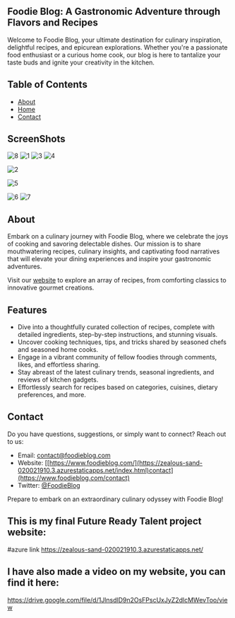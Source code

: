 
## Foodie Blog: A Gastronomic Adventure through Flavors and Recipes

Welcome to Foodie Blog, your ultimate destination for culinary inspiration, delightful recipes, and epicurean explorations. Whether you're a passionate food enthusiast or a curious home cook, our blog is here to tantalize your taste buds and ignite your creativity in the kitchen.

## Table of Contents

- [About](#about)
- [Home](#home)
- [Contact](#contact)

## ScreenShots
![8](https://github.com/IAA77/finalpro/assets/130398370/28eb70f6-1ae8-4abd-b489-e57544023f42)
![1](https://github.com/IAA77/finalpro/assets/130398370/49f8792a-184a-41a8-80ef-24e57c205335)
![3](https://github.com/IAA77/finalpro/assets/130398370/8df33298-e69b-4897-bc6c-3aa2321300df)
![4](https://github.com/IAA77/finalpro/assets/130398370/d1a69307-7992-4058-90fb-dcde5204cfa1)

![2](https://github.com/IAA77/finalpro/assets/130398370/31eab428-c30c-4617-9016-16c2c8844562)

![5](https://github.com/IAA77/finalpro/assets/130398370/3a399eb8-0e20-44d4-95ae-8af77be2ead4)

![6](https://github.com/IAA77/finalpro/assets/130398370/9e22178c-582c-4c1f-8824-5fd4bac515a0)
![7](https://github.com/IAA77/finalpro/assets/130398370/d5aef22d-7437-4a26-a17a-b074fa303634)

## About

Embark on a culinary journey with Foodie Blog, where we celebrate the joys of cooking and savoring delectable dishes. Our mission is to share mouthwatering recipes, culinary insights, and captivating food narratives that will elevate your dining experiences and inspire your gastronomic adventures.

Visit our [website](https://zealous-sand-020021910.3.azurestaticapps.net/index.html) to explore an array of recipes, from comforting classics to innovative gourmet creations.

## Features

- Dive into a thoughtfully curated collection of recipes, complete with detailed ingredients, step-by-step instructions, and stunning visuals.
- Uncover cooking techniques, tips, and tricks shared by seasoned chefs and seasoned home cooks.
- Engage in a vibrant community of fellow foodies through comments, likes, and effortless sharing.
- Stay abreast of the latest culinary trends, seasonal ingredients, and reviews of kitchen gadgets.
- Effortlessly search for recipes based on categories, cuisines, dietary preferences, and more.

## Contact

Do you have questions, suggestions, or simply want to connect? Reach out to us:

- Email: contact@foodieblog.com
- Website: [[https://www.foodieblog.com/](https://zealous-sand-020021910.3.azurestaticapps.net/index.html)contact](https://www.foodieblog.com/contact)
- Twitter: [@FoodieBlog](https://twitter.com/FoodieBlog)

Prepare to embark on an extraordinary culinary odyssey with Foodie Blog!

## This is my final Future Ready Talent project website:
#azure link https://zealous-sand-020021910.3.azurestaticapps.net/

## I have also made a video on my website, you can find it here:
https://drive.google.com/file/d/1JlnsdlD9n2OsFPscUxJyZ2dlcMWevToo/view
